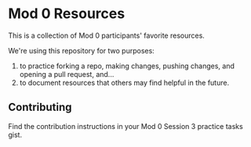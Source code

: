 # Mod 0 Resources

This is a collection of Mod 0 participants' favorite resources. 

We're using this repository for two purposes:

1. to practice forking a repo, making changes, pushing changes, and opening a pull request, and...
1. to document resources that others may find helpful in the future.

## Contributing

Find the contribution instructions in your Mod 0 Session 3 practice tasks gist. 
